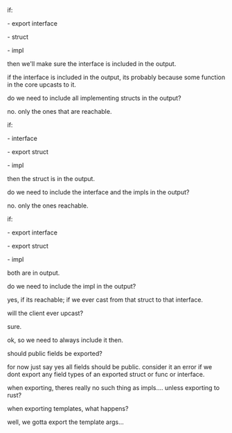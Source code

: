 if:

\- export interface

\- struct

\- impl

then we\'ll make sure the interface is included in the output.

if the interface is included in the output, its probably because some
function in the core upcasts to it.

do we need to include all implementing structs in the output?

no. only the ones that are reachable.

if:

\- interface

\- export struct

\- impl

then the struct is in the output.

do we need to include the interface and the impls in the output?

no. only the ones reachable.

if:

\- export interface

\- export struct

\- impl

both are in output.

do we need to include the impl in the output?

yes, if its reachable; if we ever cast from that struct to that
interface.

will the client ever upcast?

sure.

ok, so we need to always include it then.

should public fields be exported?

for now just say yes all fields should be public. consider it an error
if we dont export any field types of an exported struct or func or
interface.

when exporting, theres really no such thing as impls\.... unless
exporting to rust?

when exporting templates, what happens?

well, we gotta export the template args\...
